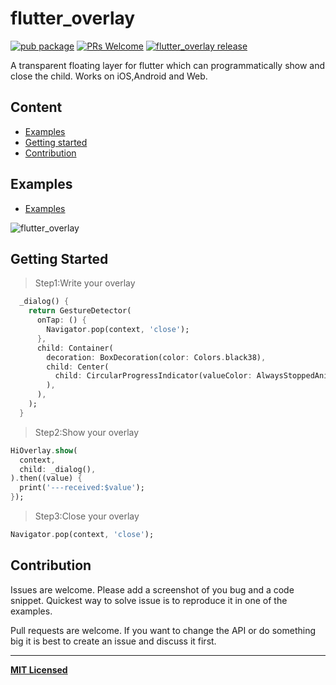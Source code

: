 # flutter_overlay

[![pub package](https://img.shields.io/pub/v/flutter_overlay.svg)](https://pub.dartlang.org/packages/flutter_overlay)
[ ![PRs Welcome](https://img.shields.io/badge/PRs-Welcome-brightgreen.svg)](https://github.com/crazycodeboy/flutter_overlay/pulls)
[ ![flutter_overlay release](https://img.shields.io/github/release/crazycodeboy/flutter_overlay.svg?maxAge=2592000?style=flat-square)](https://github.com/crazycodeboy/flutter_overlay/releases)

A transparent floating layer for flutter which can programmatically show and close the child. Works on iOS,Android and Web.


## Content

- [Examples](#examples)
- [Getting started](#getting-started)
- [Contribution](#contribution)

## Examples

* [Examples](https://github.com/crazycodeboy/flutter_overlay/tree/master/examples)

![flutter_overlay](https://raw.githubusercontent.com/crazycodeboy/flutter_overlay/master/screenshot/flutter_overlay.gif)




## Getting Started

>Step1:Write your overlay

```dart
  _dialog() {
    return GestureDetector(
      onTap: () {
        Navigator.pop(context, 'close');
      },
      child: Container(
        decoration: BoxDecoration(color: Colors.black38),
        child: Center(
          child: CircularProgressIndicator(valueColor: AlwaysStoppedAnimation(Colors.redAccent)),
        ),
      ),
    );
  }
```

>Step2:Show your overlay

```dart
HiOverlay.show(
  context,
  child: _dialog(),
).then((value) {
  print('---received:$value');
});
```
>Step3:Close your overlay

```dart
Navigator.pop(context, 'close');
```
## Contribution

Issues are welcome. Please add a screenshot of you bug and a code snippet. Quickest way to solve issue is to reproduce it in one of the examples.

Pull requests are welcome. If you want to change the API or do something big it is best to create an issue and discuss it first.

---

**[MIT Licensed](https://github.com/crazycodeboy/flutter_overlay/blob/master/LICENSE)**
